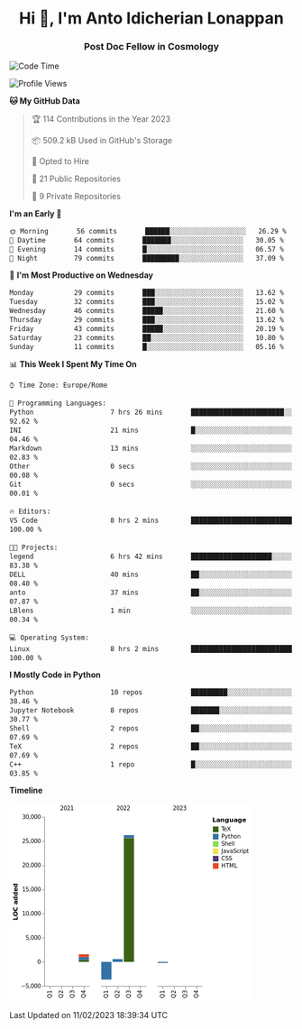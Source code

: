 
<h1 align="center">Hi 👋, I'm Anto Idicherian Lonappan</h1>
<h3 align="center">Post Doc Fellow in Cosmology</h3>

<!--START_SECTION:waka-->
![Code Time](http://img.shields.io/badge/Code%20Time-149%20hrs%2052%20mins-blue)

![Profile Views](http://img.shields.io/badge/Profile%20Views-27-blue)

**🐱 My GitHub Data** 

> 🏆 114 Contributions in the Year 2023
 > 
> 📦 509.2 kB Used in GitHub's Storage 
 > 
> 💼 Opted to Hire
 > 
> 📜 21 Public Repositories 
 > 
> 🔑 9 Private Repositories  
 > 
**I'm an Early 🐤** 

```text
🌞 Morning       56 commits       ██████░░░░░░░░░░░░░░░░░░░   26.29 % 
🌆 Daytime       64 commits       ███████░░░░░░░░░░░░░░░░░░   30.05 % 
🌃 Evening       14 commits       █░░░░░░░░░░░░░░░░░░░░░░░░   06.57 % 
🌙 Night         79 commits       █████████░░░░░░░░░░░░░░░░   37.09 % 

```
📅 **I'm Most Productive on Wednesday** 

```text
Monday          29 commits       ███░░░░░░░░░░░░░░░░░░░░░░   13.62 % 
Tuesday         32 commits       ███░░░░░░░░░░░░░░░░░░░░░░   15.02 % 
Wednesday       46 commits       █████░░░░░░░░░░░░░░░░░░░░   21.60 % 
Thursday        29 commits       ███░░░░░░░░░░░░░░░░░░░░░░   13.62 % 
Friday          43 commits       █████░░░░░░░░░░░░░░░░░░░░   20.19 % 
Saturday        23 commits       ██░░░░░░░░░░░░░░░░░░░░░░░   10.80 % 
Sunday          11 commits       █░░░░░░░░░░░░░░░░░░░░░░░░   05.16 % 

```


📊 **This Week I Spent My Time On** 

```text
⌚︎ Time Zone: Europe/Rome

💬 Programming Languages: 
Python                   7 hrs 26 mins       ███████████████████████░░   92.62 % 
INI                      21 mins             █░░░░░░░░░░░░░░░░░░░░░░░░   04.46 % 
Markdown                 13 mins             ░░░░░░░░░░░░░░░░░░░░░░░░░   02.83 % 
Other                    0 secs              ░░░░░░░░░░░░░░░░░░░░░░░░░   00.08 % 
Git                      0 secs              ░░░░░░░░░░░░░░░░░░░░░░░░░   00.01 % 

🔥 Editors: 
VS Code                  8 hrs 2 mins        █████████████████████████   100.00 % 

🐱‍💻 Projects: 
legend                   6 hrs 42 mins       ████████████████████░░░░░   83.38 % 
DELL                     40 mins             ██░░░░░░░░░░░░░░░░░░░░░░░   08.40 % 
anto                     37 mins             ██░░░░░░░░░░░░░░░░░░░░░░░   07.87 % 
LBlens                   1 min               ░░░░░░░░░░░░░░░░░░░░░░░░░   00.34 % 

💻 Operating System: 
Linux                    8 hrs 2 mins        █████████████████████████   100.00 % 

```

**I Mostly Code in Python** 

```text
Python                   10 repos            █████████░░░░░░░░░░░░░░░░   38.46 % 
Jupyter Notebook         8 repos             ███████░░░░░░░░░░░░░░░░░░   30.77 % 
Shell                    2 repos             ██░░░░░░░░░░░░░░░░░░░░░░░   07.69 % 
TeX                      2 repos             ██░░░░░░░░░░░░░░░░░░░░░░░   07.69 % 
C++                      1 repo              █░░░░░░░░░░░░░░░░░░░░░░░░   03.85 % 

```


**Timeline**

![Chart not found](https://raw.githubusercontent.com/antolonappan/antolonappan/main/charts/bar_graph.png) 


 Last Updated on 11/02/2023 18:39:34 UTC
<!--END_SECTION:waka-->
